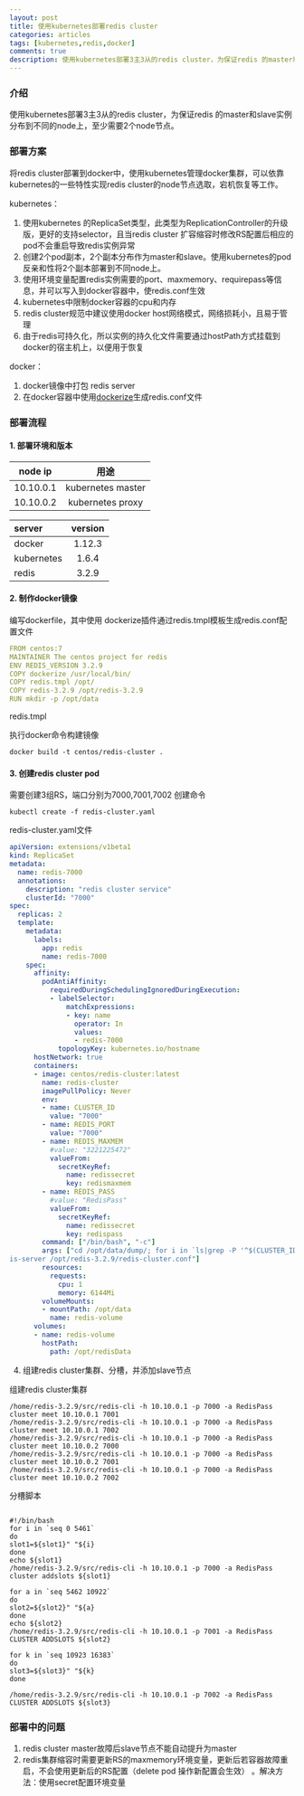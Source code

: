 ```yaml
---
layout: post
title: 使用kubernetes部署redis cluster
categories: articles
tags: [kubernetes,redis,docker]
comments: true
description: 使用kubernetes部署3主3从的redis cluster，为保证redis 的master和slave实例分布到不同的node上，至少需要2个node节点。将redis cluster部署到docker中，使用kubernetes管理docker集群，可以依靠kubernetes的一些特性实现redis cluster的node节点选取，宕机恢复等工作。
---
```


### 介绍
使用kubernetes部署3主3从的redis cluster，为保证redis 的master和slave实例分布到不同的node上，至少需要2个node节点。

### 部署方案
将redis cluster部署到docker中，使用kubernetes管理docker集群，可以依靠kubernetes的一些特性实现redis cluster的node节点选取，宕机恢复等工作。

kubernetes：
1. 使用kubernetes 的ReplicaSet类型，此类型为ReplicationController的升级版，更好的支持selector，且当redis cluster 扩容缩容时修改RS配置后相应的pod不会重启导致redis实例异常
2. 创建2个pod副本，2个副本分布作为master和slave。使用kubernetes的pod反亲和性将2个副本部署到不同node上。
3. 使用环境变量配置redis实例需要的port、maxmemory、requirepass等信息，并可以写入到docker容器中，使redis.conf生效
5. kubernetes中限制docker容器的cpu和内存
6. redis cluster规范中建议使用docker host网络模式，网络损耗小，且易于管理
7. 由于redis可持久化，所以实例的持久化文件需要通过hostPath方式挂载到docker的宿主机上，以便用于恢复

docker：
1. docker镜像中打包 redis server
2. 在docker容器中使用[dockerize](https://github.com/jwilder/dockerize)生成redis.conf文件


### 部署流程

#### 1. 部署环境和版本

| node ip            | 用途                  |          
| :-------:     | :--------: |       
| 10.10.0.1   | kubernetes master | 
| 10.10.0.2   | kubernetes proxy  |

 | server| version|
| :-----| :-------: |
| docker | 1.12.3 |
| kubernetes | 1.6.4 |
| redis | 3.2.9 |

#### 2. 制作docker镜像

编写dockerfile，其中使用 dockerize插件通过redis.tmpl模板生成redis.conf配置文件
```yaml
FROM centos:7
MAINTAINER The centos project for redis
ENV REDIS_VERSION 3.2.9
COPY dockerize /usr/local/bin/
COPY redis.tmpl /opt/
COPY redis-3.2.9 /opt/redis-3.2.9
RUN mkdir -p /opt/data
```
redis.tmpl

执行docker命令构建镜像
```
docker build -t centos/redis-cluster .
```
#### 3. 创建redis cluster pod

需要创建3组RS，端口分别为7000,7001,7002
创建命令
```
kubectl create -f redis-cluster.yaml 
```
redis-cluster.yaml文件
```yaml
apiVersion: extensions/v1beta1
kind: ReplicaSet 
metadata:
  name: redis-7000
  annotations:
    description: "redis cluster service"
    clusterId: "7000"
spec: 
  replicas: 2
  template:
    metadata:
      labels: 
        app: redis
        name: redis-7000
    spec:
      affinity:
        podAntiAffinity:
          requiredDuringSchedulingIgnoredDuringExecution:
          - labelSelector:
              matchExpressions:
              - key: name
                operator: In
                values: 
                - redis-7000
            topologyKey: kubernetes.io/hostname
      hostNetwork: true
      containers: 
      - image: centos/redis-cluster:latest
        name: redis-cluster
        imagePullPolicy: Never
        env:
        - name: CLUSTER_ID
          value: "7000"
        - name: REDIS_PORT
          value: "7000"
        - name: REDIS_MAXMEM
          #value: "3221225472"
          valueFrom:
            secretKeyRef:
              name: redissecret
              key: redismaxmem
        - name: REDIS_PASS
          #value: "RedisPass"
          valueFrom:
            secretKeyRef:
              name: redissecret
              key: redispass
        command: ["/bin/bash", "-c"]
        args: ["cd /opt/data/dump/; for i in `ls|grep -P '^$(CLUSTER_ID)'`;do name=`date +%T`;mv $i $name$i;done; dockerize -template /opt/redis.tmpl:/opt/redis-3.2.9/redis-cluster.conf /opt/redis-3.2.9/src/red
is-server /opt/redis-3.2.9/redis-cluster.conf"]
        resources:
          requests:
            cpu: 1
            memory: 6144Mi
        volumeMounts:
        - mountPath: /opt/data
          name: redis-volume
      volumes:
      - name: redis-volume
        hostPath:
          path: /opt/redisData

```

4. 组建redis cluster集群、分槽，并添加slave节点

组建redis cluster集群

```
/home/redis-3.2.9/src/redis-cli -h 10.10.0.1 -p 7000 -a RedisPass cluster meet 10.10.0.1 7001
/home/redis-3.2.9/src/redis-cli -h 10.10.0.1 -p 7000 -a RedisPass cluster meet 10.10.0.1 7002
/home/redis-3.2.9/src/redis-cli -h 10.10.0.1 -p 7000 -a RedisPass cluster meet 10.10.0.2 7000
/home/redis-3.2.9/src/redis-cli -h 10.10.0.1 -p 7000 -a RedisPass cluster meet 10.10.0.2 7001
/home/redis-3.2.9/src/redis-cli -h 10.10.0.1 -p 7000 -a RedisPass cluster meet 10.10.0.2 7002

```

分槽脚本

```shell

#!/bin/bash
for i in `seq 0 5461`
do
slot1=${slot1}" "${i}
done
echo ${slot1}
/home/redis-3.2.9/src/redis-cli -h 10.10.0.1 -p 7000 -a RedisPass cluster addslots ${slot1}

for a in `seq 5462 10922`
do
slot2=${slot2}" "${a}
done
echo ${slot2}
/home/redis-3.2.9/src/redis-cli -h 10.10.0.1 -p 7001 -a RedisPass CLUSTER ADDSLOTS ${slot2}

for k in `seq 10923 16383`
do
slot3=${slot3}" "${k}
done

/home/redis-3.2.9/src/redis-cli -h 10.10.0.1 -p 7002 -a RedisPass CLUSTER ADDSLOTS ${slot3}

```

### 部署中的问题

1. redis cluster master故障后slave节点不能自动提升为master
2. redis集群缩容时需要更新RS的maxmemory环境变量，更新后若容器故障重启，不会使用更新后的RS配置（delete pod 操作新配置会生效） 。解决方法：使用secret配置环境变量






